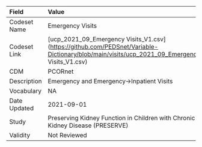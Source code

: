 |Field        |Value                                                                         |
|:------------|:-----------------------------------------------------------------------------|
|Codeset Name |Emergency Visits                                                              |
|Codeset Link |[ucp_2021_09_Emergency Visits_V1.csv](https://github.com/PEDSnet/Variable-Dictionary/blob/main/visits/ucp_2021_09_Emergency Visits_V1.csv)|
|CDM          |PCORnet                                                                       |
|Description  |Emergency and Emergency->Inpatient Visits                                     |
|Vocabulary   |NA                                                                            |
|Date Updated |2021-09-01                                                                    |
|Study        |Preserving Kidney Function in Children with Chronic Kidney Disease (PRESERVE) |
|Validity     |Not Reviewed                                                                  |
